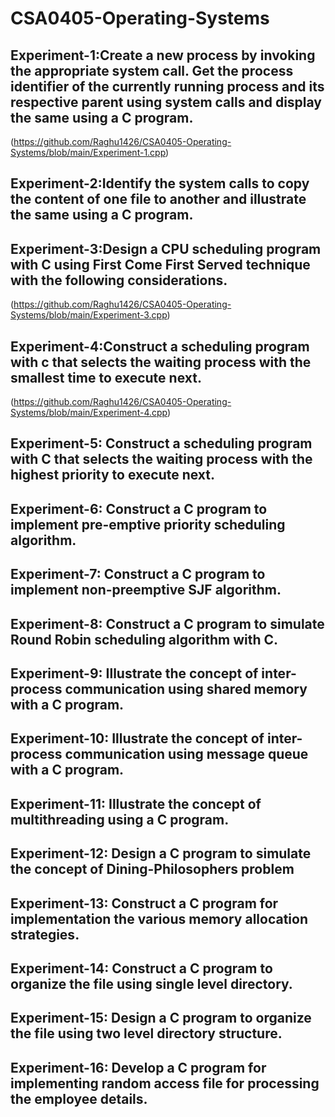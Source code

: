 # CSA0405-Operating-Systems
## Experiment-1:Create a new process by invoking the appropriate system call. Get the process identifier of the currently running process and its respective parent using system calls and display the same using a C program.
(https://github.com/Raghu1426/CSA0405-Operating-Systems/blob/main/Experiment-1.cpp)
## Experiment-2:Identify the system calls to copy the content of one file to another and illustrate the same using a C program.
## Experiment-3:Design a CPU scheduling program with C using First Come First Served technique with the following considerations. 
(https://github.com/Raghu1426/CSA0405-Operating-Systems/blob/main/Experiment-3.cpp)
## Experiment-4:Construct a scheduling program with c that selects the waiting process with the smallest time to execute next.
(https://github.com/Raghu1426/CSA0405-Operating-Systems/blob/main/Experiment-4.cpp)
## Experiment-5: Construct a scheduling program with C that selects the waiting process with the highest priority to execute next.
## Experiment-6: Construct a C program to implement pre-emptive priority scheduling algorithm.
## Experiment-7: Construct a C program to implement non-preemptive SJF algorithm.
## Experiment-8: Construct a C program to simulate Round Robin scheduling algorithm with C.
## Experiment-9: Illustrate the concept of inter-process communication using shared memory with a C program.  
## Experiment-10: Illustrate the concept of inter-process communication using message queue with a C program.  
## Experiment-11: Illustrate the concept of multithreading using a C program.
## Experiment-12: Design a C program to simulate the concept of Dining-Philosophers problem
## Experiment-13: Construct a C program for implementation the various memory allocation strategies.
## Experiment-14: Construct a C program to organize the file using single level directory.
## Experiment-15: Design a C program to organize the file using two level directory structure.
## Experiment-16: Develop a C program for implementing random access file for processing the employee details.
